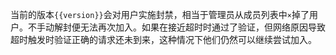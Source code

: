 当前的版本`{{version}}`会对用户实施封禁，相当于管理员从成员列表中`×`掉了用户。不手动解封便无法再次加入。如果在接近超时时通过了验证，但网络原因导致超时触发时验证正确的请求还未到来，这种情况下他们仍然可以继续尝试加入。

